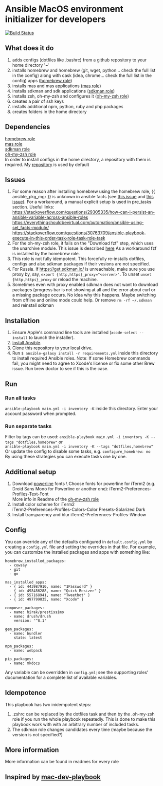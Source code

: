 # Ansible MacOS environment initializer for developers
[![Build Status](https://travis-ci.org/GlaIZier/macos-environment.svg?branch=master)](https://travis-ci.org/GlaIZier/macos-environment)

## What does it do
1. adds configs (dotfiles like .bashrc) from a github repository to your home directory '~'
2. installs homebrew and homebrew (git, wget, python... check the full list in the config) along with cask (idea, chrome... check the full list in the config) apps ([homebrew role](https://github.com/geerlingguy/ansible-role-homebrew))
3. installs mas and mas applications ([mas role](https://github.com/geerlingguy/ansible-role-mas))
4. installs sdkman and sdk applications ([sdkman role](https://github.com/Comcast/ansible-sdkman))
5. installs zsh, oh-my-zsh and configures it ([oh-my-zsh role](https://github.com/viasite-ansible/ansible-role-zsh))
6. creates a pair of ssh keys
7. installs additional npm, python, ruby and php packages
8. creates folders in the home directory

## Dependencies
[homebrew role](https://github.com/geerlingguy/ansible-role-homebrew)\
[mas role](https://github.com/geerlingguy/ansible-role-mas)\
[sdkman role](https://github.com/Comcast/ansible-sdkman)\
[oh-my-zsh role](https://github.com/viasite-ansible/ansible-role-zsh) \
In order to install configs in the home directory, a repository with them is required. My [repository](https://github.com/GlaIZier/configs) is used by default

## Issues
1. For some reason after installing homebrew using the homebrew role, {{ ansible_pkg_mgr }} is unknown in ansible facts (see [this issue](https://github.com/geerlingguy/ansible-role-homebrew/issues/117) and [this issue](https://github.com/Comcast/ansible-sdkman/issues/42)). For a workaround, a manual explicit setup is used in pre_tasks section. Useful links:
https://stackoverflow.com/questions/29305335/how-can-i-persist-an-ansible-variable-across-ansible-roles \
https://everythingshouldbevirtual.com/automation/ansible-using-set_facts-module/ \
https://stackoverflow.com/questions/30763709/ansible-playbook-execute-in-this-order-task-role-task-role-task 
2. For the oh-my-zsh role, it fails on the "Download fzf" step, which uses the unarchive module. This issue is described [here](https://github.com/viasite-ansible/ansible-role-zsh/issues/18) As a workaround fzf is installed by the homebrew role.
3. This role is not fully idempotent. This forcefully re-installs dotfiles, configs and also sdkman packages if their vesions are not specified. 
4. For Russia. If https://get.sdkman.io/ is unreachable, make sure you use proxy by, say, `export {http,https}_proxy="<server>"`. To unset `unset {http,https}_proxy` or reload the machine. 
5. Sometimes even with proxy enabled sdkman does not want to download packages (progress bar is not showing at all and the error about curl or a missing package occurs. No idea why this happens. Maybe switching from offline and online mode could help. Or remove `rm -rf ~/.sdkman` and reinstall sdkman

## Installation
  1. Ensure Apple's command line tools are installed (`xcode-select --install` to launch the installer).
  2. [Install Ansible](http://docs.ansible.com/intro_installation.html).
  3. Clone this repository to your local drive.
  4. Run `$ ansible-galaxy install -r requirements.yml` inside this directory to install required Ansible roles.
Note: If some Homebrew commands fail, you might need to agree to Xcode's license or fix some other Brew issue. Run brew doctor to see if this is the case.

## Run
### Run all tasks
`ansible-playbook main.yml -i inventory -K` inside this directory. Enter your account password when prompted. 
### Run separate tasks
Filter by tags can be used: `ansible-playbook main.yml -i inventory -K --tags "dotfiles,homebrew"` or \
`ansible-playbook main.yml -i inventory -K --tags "dotfiles,homebrew"` \
Or update the config to disable some tasks, e.g. `configure_homebrew: no` \
By using these strategies you can execute tasks one by one.

## Additional setup
1. Download [powerline](https://github.com/powerline/fonts) fonts \ 
   Choose fonts for powerline for iTerm2 (e.g. Droid Sans Mono for Powerline or another one): iTerm2-Preferences-Profiles-Text-Font \
   More info in Readme of the [oh-my-zsh role](https://github.com/viasite-ansible/ansible-role-zsh)
2. Install color scheme for iTerm2 \
iTerm2-Preferences-Profiles-Colors-Color Presets-Solarized Dark
3. Install transparency and blur
iTerm2-Preferences-Profiles-Window

## Config
You can override any of the defaults configured in `default.config.yml` by creating a `config.yml` file and setting the overrides in that file. For example, you can customize the installed packages and apps with something like:

    homebrew_installed_packages:
      - cowsay
      - git
      - go
    
    mas_installed_apps:
      - { id: 443987910, name: "1Password" }
      - { id: 498486288, name: "Quick Resizer" }
      - { id: 557168941, name: "Tweetbot" }
      - { id: 497799835, name: "Xcode" }
    
    composer_packages:
      - name: hirak/prestissimo
      - name: drush/drush
        version: '^8.1'
    
    gem_packages:
      - name: bundler
        state: latest
    
    npm_packages:
      - name: webpack
    
    pip_packages:
      - name: mkdocs

Any variable can be overridden in `config.yml`; see the supporting roles' documentation for a complete list of available variables.

## Idempotence
This playbook has two inidempotent steps:
1. .zshrc can be replaced by the dotfiles task and then by the .oh-my-zsh role if you run the whole playbook repeatedly. This is done to make this playbook work with with an arbitrary number of included tasks. 
2. The sdkman role changes candidates every time (maybe because the version is not specified?)

## More information
More information can be found in readmes for every role

## Inspired by [mac-dev-playbook](https://github.com/geerlingguy/mac-dev-playbook) 
